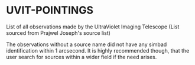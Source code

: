 # UVIT-POINTINGS
List of all observations made by the UltraViolet Imaging Telescope (List sourced from Prajwel Joseph's source list)

The observations without a source name did not have any simbad identification within 1 arcsecond. It is highly recommended though, that the user search for sources within a wider field if the need arises.
